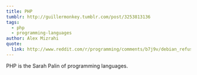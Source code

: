 ```yaml
---
title: PHP
tumblr: http://guillermonkey.tumblr.com/post/3253813136
tags:
  - php
  - programming-languages
author: Alex Mizrahi
quote:
  link: http://www.reddit.com/r/programming/comments/b7j9v/debian_refuses_to_package_the_embedded_php/c0ldcqg
---
```


PHP is the Sarah Palin of programming languages.
